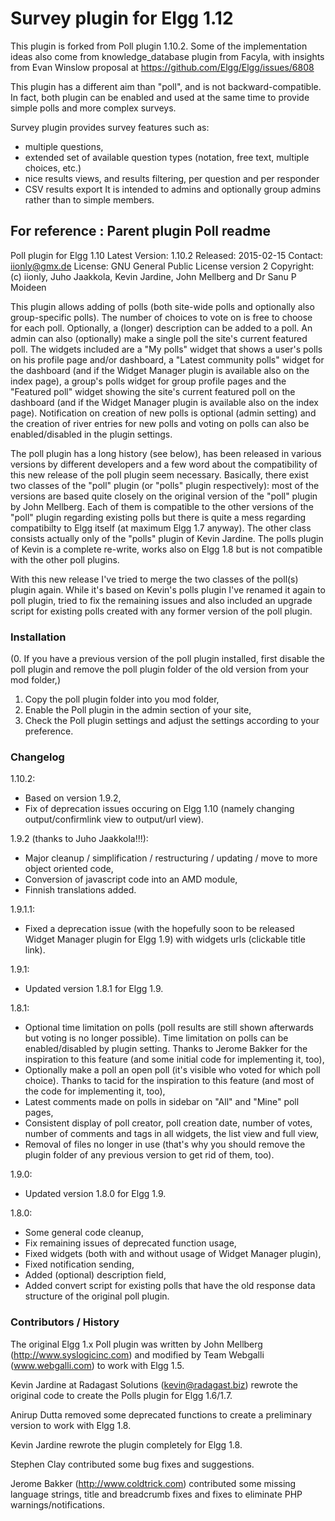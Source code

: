Survey plugin for Elgg 1.12
==========================

This plugin is forked from Poll plugin 1.10.2.
Some of the implementation ideas also come from knowledge_database plugin from Facyla, with insights from Evan Winslow proposal at https://github.com/Elgg/Elgg/issues/6808

This plugin has a different aim than "poll", and is not backward-compatible. In fact, both plugin can be enabled and used at the same time to provide simple polls and more complex surveys.

Survey plugin provides survey features such as:
 - multiple questions,
 - extended set of available question types (notation, free text, multiple choices, etc.)
 - nice results views, and results filtering, per question and per responder
 - CSV results export
It is intended to admins and optionally group admins rather than to simple members.



## For reference : Parent plugin Poll readme
Poll plugin for Elgg 1.10
Latest Version: 1.10.2
Released: 2015-02-15
Contact: iionly@gmx.de
License: GNU General Public License version 2
Copyright: (c) iionly, Juho Jaakkola, Kevin Jardine, John Mellberg and Dr Sanu P Moideen


This plugin allows adding of polls (both site-wide polls and optionally also group-specific polls). The number of choices to vote on is free to choose for each poll. Optionally, a (longer) description can be added to a poll. An admin can also (optionally) make a single poll the site's current featured poll. The widgets included are a "My polls" widget that shows a user's polls on his profile page and/or dashboard, a "Latest community polls" widget for the dashboard (and if the Widget Manager plugin is available also on the index page), a group's polls widget for group profile pages and the "Featured poll" widget showing the site's current featured poll on the dashboard (and if the Widget Manager plugin is available also on the index page). Notification on creation of new polls is optional (admin setting) and the creation of river entries for new polls and voting on polls can also be enabled/disabled in the plugin settings.

The poll plugin has a long history (see below), has been released in various versions by different developers and a few word about the compatibility of this new release of the poll plugin seem necessary. Basically, there exist two classes of the "poll" plugin (or "polls" plugin respectively): most of the versions are based quite closely on the original version of the "poll" plugin by John Mellberg. Each of them is compatible to the other versions of the "poll" plugin regarding existing polls but there is quite a mess regarding compatibilty to Elgg itself (at maximum Elgg 1.7 anyway). The other class consists actually only of the "polls" plugin of Kevin Jardine. The polls plugin of Kevin is a complete re-write, works also on Elgg 1.8 but is not compatible with the other poll plugins.

With this new release I've tried to merge the two classes of the poll(s) plugin again. While it's based on Kevin's polls plugin I've renamed it again to poll plugin, tried to fix the remaining issues and also included an upgrade script for existing polls created with any former version of the poll plugin.



### Installation

(0. If you have a previous version of the poll plugin installed, first disable the poll plugin and remove the poll plugin folder of the old version from your mod folder,)
1. Copy the poll plugin folder into you mod folder,
2. Enable the Poll plugin in the admin section of your site,
3. Check the Poll plugin settings and adjust the settings according to your preference.



### Changelog

1.10.2:

- Based on version 1.9.2,
- Fix of deprecation issues occuring on Elgg 1.10 (namely changing output/confirmlink view to output/url view).

1.9.2 (thanks to Juho Jaakkola!!!):

- Major cleanup / simplification / restructuring / updating / move to more object oriented code,
- Conversion of javascript code into an AMD module,
- Finnish translations added.

1.9.1.1:

- Fixed a deprecation issue (with the hopefully soon to be released Widget Manager plugin for Elgg 1.9) with widgets urls (clickable title link).

1.9.1:

- Updated version 1.8.1 for Elgg 1.9.

1.8.1:

- Optional time limitation on polls (poll results are still shown afterwards but voting is no longer possible). Time limitation on polls can be enabled/disabled by plugin setting. Thanks to Jerome Bakker for the inspiration to this feature (and some initial code for implementing it, too),
- Optionally make a poll an open poll (it's visible who voted for which poll choice). Thanks to tacid for the inspiration to this feature (and most of the code for implementing it, too),
- Latest comments made on polls in sidebar on "All" and "Mine" poll pages,
- Consistent display of poll creator, poll creation date, number of votes, number of comments and tags in all widgets, the list view and full view,
- Removal of files no longer in use (that's why you should remove the plugin folder of any previous version to get rid of them, too).

1.9.0:

- Updated version 1.8.0 for Elgg 1.9.

1.8.0:

- Some general code cleanup,
- Fix remaining issues of deprecated function usage,
- Fixed widgets (both with and without usage of Widget Manager plugin),
- Fixed notification sending,
- Added (optional) description field,
- Added convert script for existing polls that have the old response data structure of the original poll plugin.



### Contributors / History

The original Elgg 1.x Poll plugin was written by John Mellberg
(http://www.syslogicinc.com) and modified by Team Webgalli (www.webgalli.com)
to work with Elgg 1.5.

Kevin Jardine at Radagast Solutions (kevin@radagast.biz) rewrote the original
code to create the Polls plugin for Elgg 1.6/1.7.

Anirup Dutta removed some deprecated functions to create a preliminary version
to work with Elgg 1.8.

Kevin Jardine rewrote the plugin completely for Elgg 1.8.

Stephen Clay contributed some bug fixes and suggestions.

Jerome Bakker (http://www.coldtrick.com) contributed some missing language
strings, title and breadcrumb fixes and fixes to eliminate PHP
warnings/notifications.

